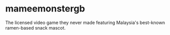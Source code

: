 # mameemonstergb
The licensed video game they never made featuring Malaysia's best-known ramen-based snack mascot. 
